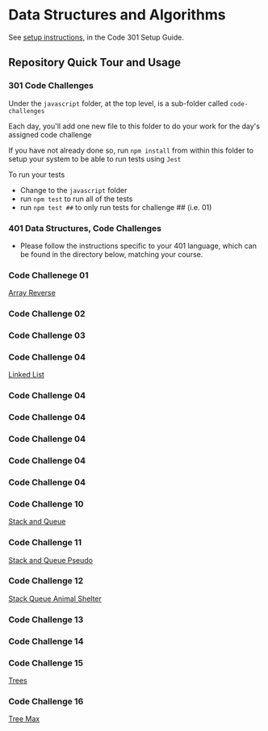 # Data Structures and Algorithms

See [setup instructions](https://codefellows.github.io/setup-guide/code-301/2-code-challenges), in the Code 301 Setup Guide.

## Repository Quick Tour and Usage

### 301 Code Challenges

Under the `javascript` folder, at the top level, is a sub-folder called `code-challenges`

Each day, you'll add one new file to this folder to do your work for the day's assigned code challenge

If you have not already done so, run `npm install` from within this folder to setup your system to be able to run tests using `Jest`

To run your tests

- Change to the `javascript` folder
- run `npm test` to run all of the tests
- run `npm test ##` to only run tests for challenge ## (i.e. 01)

### 401 Data Structures, Code Challenges

- Please follow the instructions specific to your 401 language, which can be found in the directory below, matching your course.

### Code Challenege 01

[Array Reverse](https://ctojot.github.io/data-structures-and-algorithms/array-reverse/README)

### Code Challenge 02



### Code Challenge 03



### Code Challenge 04

[Linked List](https://ctojot.github.io/data-structures-and-algorithms/linked-list/README)

### Code Challenge 04


### Code Challenge 04


### Code Challenge 04


### Code Challenge 04


### Code Challenge 04


### Code Challenge 10

[Stack and Queue](https://ctojot.github.com/data-structures-and-algorithms/stack-and-queue/README)

### Code Challenge 11

[Stack and Queue Pseudo](https://ctojot.github.com/data-structures-and-algorithms/stack-queue-pseudo/README)

### Code Challenge 12

[Stack Queue Animal Shelter](https://ctojot.github.com/data-structures-and-algorithms/stack-queue-animal-shelter/README)

### Code Challenge 13

[]()

### Code Challenge 14

[]()


### Code Challenge 15

[Trees](https://ctojot.github.com/data-structures-and-algorithms/trees/README)

### Code Challenge 16

[Tree Max](https://ctojot.github.com/data-structures-and-algorithms/tree-max/README)

